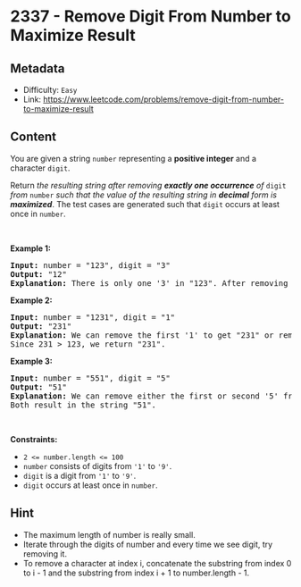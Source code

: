 # 2337 - Remove Digit From Number to Maximize Result

## Metadata

 - Difficulty: `Easy`
 - Link: https://www.leetcode.com/problems/remove-digit-from-number-to-maximize-result

## Content

<p>You are given a string <code>number</code> representing a <strong>positive integer</strong> and a character <code>digit</code>.</p>

<p>Return <em>the resulting string after removing <strong>exactly one occurrence</strong> of </em><code>digit</code><em> from </em><code>number</code><em> such that the value of the resulting string in <strong>decimal</strong> form is <strong>maximized</strong></em>. The test cases are generated such that <code>digit</code> occurs at least once in <code>number</code>.</p>

<p>&nbsp;</p>
<p><strong class="example">Example 1:</strong></p>

<pre>
<strong>Input:</strong> number = &quot;123&quot;, digit = &quot;3&quot;
<strong>Output:</strong> &quot;12&quot;
<strong>Explanation:</strong> There is only one &#39;3&#39; in &quot;123&quot;. After removing &#39;3&#39;, the result is &quot;12&quot;.
</pre>

<p><strong class="example">Example 2:</strong></p>

<pre>
<strong>Input:</strong> number = &quot;1231&quot;, digit = &quot;1&quot;
<strong>Output:</strong> &quot;231&quot;
<strong>Explanation:</strong> We can remove the first &#39;1&#39; to get &quot;231&quot; or remove the second &#39;1&#39; to get &quot;123&quot;.
Since 231 &gt; 123, we return &quot;231&quot;.
</pre>

<p><strong class="example">Example 3:</strong></p>

<pre>
<strong>Input:</strong> number = &quot;551&quot;, digit = &quot;5&quot;
<strong>Output:</strong> &quot;51&quot;
<strong>Explanation:</strong> We can remove either the first or second &#39;5&#39; from &quot;551&quot;.
Both result in the string &quot;51&quot;.
</pre>

<p>&nbsp;</p>
<p><strong>Constraints:</strong></p>

<ul>
	<li><code>2 &lt;= number.length &lt;= 100</code></li>
	<li><code>number</code> consists of digits from <code>&#39;1&#39;</code> to <code>&#39;9&#39;</code>.</li>
	<li><code>digit</code> is a digit from <code>&#39;1&#39;</code> to <code>&#39;9&#39;</code>.</li>
	<li><code>digit</code> occurs at least once in <code>number</code>.</li>
</ul>


## Hint

- The maximum length of number is really small.
- Iterate through the digits of number and every time we see digit, try removing it.
- To remove a character at index i, concatenate the substring from index 0 to i - 1 and the substring from index i + 1 to number.length - 1.

